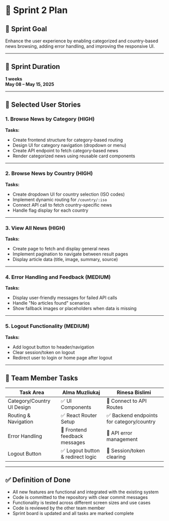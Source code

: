 # 🚀 Sprint 2 Plan

## 🏁 Sprint Goal

Enhance the user experience by enabling categorized and country-based news browsing, adding error handling, and improving the responsive UI.

---

## 📅 Sprint Duration

**1 weeks**  
**May 08 – May 15, 2025**

---

## 📌 Selected User Stories

### 1. Browse News by Category (HIGH)

**Tasks:**
- Create frontend structure for category-based routing
- Design UI for category navigation (dropdown or menu)
- Create API endpoint to fetch category-based news
- Render categorized news using reusable card components

---

### 2. Browse News by Country (HIGH)

**Tasks:**
- Create dropdown UI for country selection (ISO codes)
- Implement dynamic routing for `/country/:iso`
- Connect API call to fetch country-specific news
- Handle flag display for each country

---

### 3. View All News (HIGH)

**Tasks:**
- Create page to fetch and display general news
- Implement pagination to navigate between result pages
- Display article data (title, image, summary, source)

---

### 4. Error Handling and Feedback (MEDIUM)

**Tasks:**
- Display user-friendly messages for failed API calls
- Handle "No articles found" scenarios
- Show fallback images or placeholders when data is missing

---

### 5. Logout Functionality (MEDIUM)

**Tasks:**
- Add logout button to header/navigation
- Clear session/token on logout
- Redirect user to login or home page after logout

---

## 👥 Team Member Tasks

| Task Area                       | Alma Muzliukaj                     | Rinesa Bislimi                    |
|----------------------------------|------------------------------------|-----------------------------------|
| Category/Country UI Design      | ✅ UI Components                   | 🔄 Connect to API Routes          |
| Routing & Navigation            | ✅ React Router Setup              | ✅ Backend endpoints for category/country |
| Error Handling                  | 🔄 Frontend feedback messages      | 🔄 API error management           |
| Logout Button                   | ✅ Logout button & redirect logic  | 🔄 Session/token clearing         |

---

## ✅ Definition of Done

- All new features are functional and integrated with the existing system
- Code is committed to the repository with clear commit messages
- Functionality is tested across different screen sizes and use cases
- Code is reviewed by the other team member
- Sprint board is updated and all tasks are marked complete
